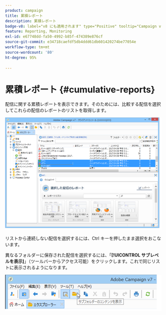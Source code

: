 ```yaml
---
product: campaign
title: 累積レポート
description: 累積レポート
badge-v8: label="v8 にも適用されます" type="Positive" tooltip="Campaign v8 にも適用されます"
feature: Reporting, Monitoring
exl-id: e67748dd-fa50-4992-b85f-474389e876cf
source-git-commit: e34718caefdf5db4ddd61db601420274be77054e
workflow-type: tm+mt
source-wordcount: '80'
ht-degree: 95%

---
```


# 累積レポート {#cumulative-reports}



配信に関する累積レポートを表示できます。そのためには、比較する配信を選択してこれらの配信のレポートのリストを取得します。

![](assets/s_ncs_user_report_compare_tab.png)

リストから連続しない配信を選択するには、Ctrl キーを押したまま選択をおこないます。

異なるフォルダーに保存された配信を選択するには、「**[!UICONTROL サブレベルを表示]**」（ツールバーからアクセス可能）をクリックします。これで同じリストに表示されるようになります。

![](assets/s_ncs_user_display_children_icon.png)
